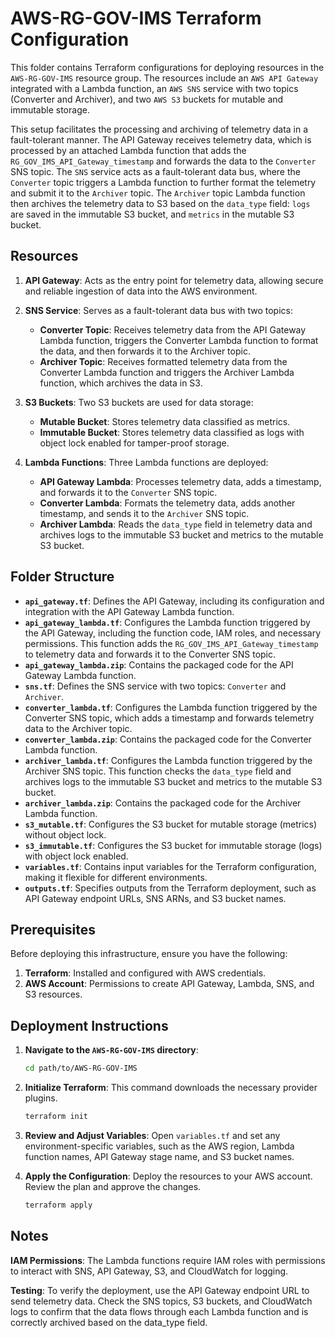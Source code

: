 # AWS-RG-GOV-IMS Terraform Configuration

This folder contains Terraform configurations for deploying resources in the `AWS-RG-GOV-IMS` resource group. The resources include an `AWS API Gateway` integrated with a Lambda function, an `AWS SNS` service with two topics (Converter and Archiver), and two `AWS S3` buckets for mutable and immutable storage.

This setup facilitates the processing and archiving of telemetry data in a fault-tolerant manner. The API Gateway receives telemetry data, which is processed by an attached Lambda function that adds the `RG_GOV_IMS_API_Gateway_timestamp` and forwards the data to the `Converter` SNS topic. The `SNS` service acts as a fault-tolerant data bus, where the `Converter` topic triggers a Lambda function to further format the telemetry and submit it to the `Archiver` topic. The `Archiver` topic Lambda function then archives the telemetry data to S3 based on the `data_type` field: `logs` are saved in the immutable S3 bucket, and `metrics` in the mutable S3 bucket.

## Resources

1. **API Gateway**: Acts as the entry point for telemetry data, allowing secure and reliable ingestion of data into the AWS environment.

2. **SNS Service**: Serves as a fault-tolerant data bus with two topics:
    - **Converter Topic**: Receives telemetry data from the API Gateway Lambda function, triggers the Converter Lambda function to format the data, and then forwards it to the Archiver topic.
    - **Archiver Topic**: Receives formatted telemetry data from the Converter Lambda function and triggers the Archiver Lambda function, which archives the data in S3.

3. **S3 Buckets**: Two S3 buckets are used for data storage:
    - **Mutable Bucket**: Stores telemetry data classified as metrics.
    - **Immutable Bucket**: Stores telemetry data classified as logs with object lock enabled for tamper-proof storage.

4. **Lambda Functions**: Three Lambda functions are deployed:
    - **API Gateway Lambda**: Processes telemetry data, adds a timestamp, and forwards it to the `Converter` SNS topic.
    - **Converter Lambda**: Formats the telemetry data, adds another timestamp, and sends it to the `Archiver` SNS topic.
    - **Archiver Lambda**: Reads the `data_type` field in telemetry data and archives logs to the immutable S3 bucket and metrics to the mutable S3 bucket.

## Folder Structure

- **`api_gateway.tf`**: Defines the API Gateway, including its configuration and integration with the API Gateway Lambda function.
- **`api_gateway_lambda.tf`**: Configures the Lambda function triggered by the API Gateway, including the function code, IAM roles, and necessary permissions. This function adds the `RG_GOV_IMS_API_Gateway_timestamp` to telemetry data and forwards it to the Converter SNS topic.
- **`api_gateway_lambda.zip`**: Contains the packaged code for the API Gateway Lambda function.
- **`sns.tf`**: Defines the SNS service with two topics: `Converter` and `Archiver`.
- **`converter_lambda.tf`**: Configures the Lambda function triggered by the Converter SNS topic, which adds a timestamp and forwards telemetry data to the Archiver topic.
- **`converter_lambda.zip`**: Contains the packaged code for the Converter Lambda function.
- **`archiver_lambda.tf`**: Configures the Lambda function triggered by the Archiver SNS topic. This function checks the `data_type` field and archives logs to the immutable S3 bucket and metrics to the mutable S3 bucket.
- **`archiver_lambda.zip`**: Contains the packaged code for the Archiver Lambda function.
- **`s3_mutable.tf`**: Configures the S3 bucket for mutable storage (metrics) without object lock.
- **`s3_immutable.tf`**: Configures the S3 bucket for immutable storage (logs) with object lock enabled.
- **`variables.tf`**: Contains input variables for the Terraform configuration, making it flexible for different environments.
- **`outputs.tf`**: Specifies outputs from the Terraform deployment, such as API Gateway endpoint URLs, SNS ARNs, and S3 bucket names.

## Prerequisites

Before deploying this infrastructure, ensure you have the following:

1. **Terraform**: Installed and configured with AWS credentials.
2. **AWS Account**: Permissions to create API Gateway, Lambda, SNS, and S3 resources.

## Deployment Instructions

1. **Navigate to the `AWS-RG-GOV-IMS` directory**:
   ```bash
   cd path/to/AWS-RG-GOV-IMS
   
2. **Initialize Terraform**: This command downloads the necessary provider plugins.
   ```bash
   terraform init
   
3. **Review and Adjust Variables**: Open `variables.tf` and set any environment-specific variables, such as the AWS region, Lambda function names, API Gateway stage name, and S3 bucket names.

4. **Apply the Configuration**: Deploy the resources to your AWS account. Review the plan and approve the changes.
   ```bash
   terraform apply

## Notes
**IAM Permissions**: The Lambda functions require IAM roles with permissions to interact with SNS, API Gateway, S3, and CloudWatch for logging.

**Testing**: To verify the deployment, use the API Gateway endpoint URL to send telemetry data. Check the SNS topics, S3 buckets, and CloudWatch logs to confirm that the data flows through each Lambda function and is correctly archived based on the data_type field.
